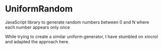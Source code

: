 # UniformRandom
JavaScript library to generate random numbers between 0 and N where each number appears only once

While trying to create a similar uniform generator, I have stumbled on xincrol and adapted the approach here.
